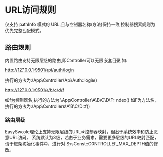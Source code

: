 # URL访问规则
仅支持 pathInfo 模式的 URL,且与控制器名称(方法)保持一致,控制器搜索规则为优先完整匹配模式。
## 路由规则
内置路由支持无限层级的路由,即Controller可以无限嵌套目录,如:

http://127.0.0.1:9501/api/auth/login

执行的方法为:\App\Controller\Api\Auth::login()

http://127.0.0.1:9501/a/b/c/d/f

如f为控制器名,执行的方法为:\App\Controller\A\B\C\D\F::index()
如F为方法名,执行的方法为:\App\Controllers\A\B\C\D::f()

### 路由层级
EasySwoole理论上支持无限层级的URL=>控制器映射，但出于系统效率和防止恶意URL访问，
系统默认为3级，若由于业务需求，需要更多层级的URL映射匹配，请于框架初始化事件中，进行对
SysConst::CONTROLLER_MAX_DEPTH值的修改。



